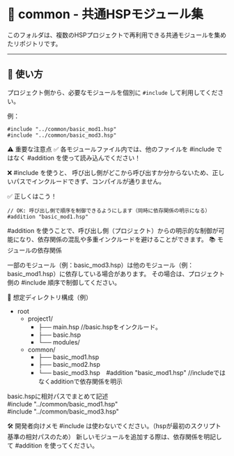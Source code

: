 # 🧩 common - 共通HSPモジュール集

このフォルダは、複数のHSPプロジェクトで再利用できる共通モジュールを集めたリポジトリです。

---

## 🚀 使い方

  プロジェクト側から、必要なモジュールを個別に `#include` して利用してください。
  
  例：
  
  ```hsp
  #include "../common/basic_mod1.hsp"
  #include "../common/basic_mod3.hsp"
  ```

⚠ 重要な注意点
✅ 各モジュールファイル内では、他のファイルを #include ではなく #addition を使って読み込んでください！

❌ #include を使うと、  呼び出し側がどこから呼び出すか分からないため、正しいパスでインクルードできず、コンパイルが通りません。

✅ 正しくはこう！
```
// OK: 呼び出し側で順序を制御できるようにします（同時に依存関係の明示になる）
#addition "basic_mod1.hsp"
```
#addition を使うことで、呼び出し側（プロジェクト）からの明示的な制御が可能になり、依存関係の混乱や多重インクルードを避けることができます。
📚 モジュールの依存関係

一部のモジュール（例：basic_mod3.hsp）は他のモジュール（例：basic_mod1.hsp）に依存している場合があります。
その場合は、プロジェクト側の #include 順序で制御してください。

📂 想定ディレクトリ構成（例）
- root
  - project1/
    - ├── main.hsp //basic.hspをインクルード。
    - ├── basic.hsp 
    -  └── modules/
  - common/
    - ├── basic_mod1.hsp
    - ├── basic_mod2.hsp
    - └── basic_mod3.hsp　#addition "basic_mod1.hsp" //includeではなくadditionで依存関係を明示
   
basic.hspに相対パスでまとめて記述  
#include "../common/basic_mod1.hsp"  
#include "../common/basic_mod3.hsp"  


🛠 開発者向けメモ
    #include は使わないでください。（hspが最初のスクリプト基準の相対パスのため）
    新しいモジュールを追加する際は、依存関係を明記して #addition を使ってください。
    
